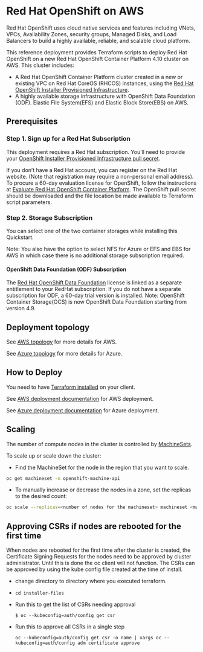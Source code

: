 # Red Hat OpenShift on AWS

Red Hat OpenShift uses cloud native services and features including VNets, VPCs, Availability Zones, security groups, Managed Disks, and Load Balancers to build a highly available, reliable, and scalable cloud platform.

This reference deployment provides Terraform scripts to deploy Red Hat OpenShift on a new Red Hat OpenShift Container Platform 4.10 cluster on AWS. This cluster includes:

 - A Red Hat OpenShift Container Platform cluster created in a new or existing VPC on Red Hat CoreOS (RHCOS) instances, using the [Red Hat OpenShift Installer Provisioned Infrastructure](https://docs.openshift.com/container-platform/4.10/architecture/architecture-installation.html).
 - A highly available storage infrastructure with OpenShift Data Foundation (ODF).  Elastic File System(EFS) and Elastic Block Store(EBS) on AWS.

## Prerequisites

### Step 1. Sign up for a Red Hat Subscription

This deployment requires a Red Hat subscription.  You’ll need to provide your [OpenShift Installer Provisioned Infrastructure pull secret](https://cloud.redhat.com/openshift/install).

If you don’t have a Red Hat account, you can register on the Red Hat website. (Note that registration may require a non-personal email address). To procure a 60-day evaluation license for OpenShift, follow the instructions at [Evaluate Red Hat OpenShift Container Platform](https://www.redhat.com/en/technologies/cloud-computing/openshift/try-it).
The OpenShift pull secret should be downloaded and the file location be made available to Terraform script parameters.

### Step 2. Storage Subscription

You can select one of the two container storages while installing this Quickstart.

Note: You also have the option to select NFS for Azure or EFS and EBS for AWS in which case there is no additional storage subscription required.

####	OpenShift Data Foundation (ODF) Subscription

The [Red Hat OpenShift Data Foundation](https://www.redhat.com/en/technologies/cloud-computing/openshift-data-foundation) license is linked as a separate entitlement to your RedHat subscription. If you do not have a separate subscription for ODF, a 60-day trial version is installed.
Note: OpenShift Container Storage(OCS) is now OpenShift Data Foundation starting from version 4.9.

## Deployment topology

See [AWS topology](aws/README.md#deployment-topology) for more details for AWS.

See [Azure topology](azure/README.md#deployment-topology) for more details for Azure.


## How to Deploy

You need to have [Terraform installed](https://learn.hashicorp.com/terraform/getting-started/install.html) on your client.

See [AWS deployment documentation](aws/README.md#steps-to-deploy) for AWS deployment.

See [Azure deployment documentation](azure/README.md#requirements) for Azure deployment.


## Scaling

The number of compute nodes in the cluster is controlled by [MachineSets](https://docs.openshift.com/container-platform/4.6/scalability_and_performance/recommended-cluster-scaling-practices.html).

To scale up or scale down the cluster:
* Find the MachineSet for the node in the region that you want to scale.

```bash
oc get machineset -n openshift-machine-api
```
* To manually increase or decrease the nodes in a zone, set the replicas to the desired count:
```bash
oc scale --replicas=<number of nodes for the machineset> machineset <machineset> -n openshift-machine-api
```


## Approving CSRs if nodes are rebooted for the first time

When nodes are rebooted for the first time after the cluster is created, the Certificate Signing Requests for the nodes need to
be approved by cluster administrator. Until this is done the oc client will not function. The CSRs can be approved by using the kube config
file created at the time of install.

 - change directory to directory where you executed terraform.
 - `cd installer-files`
 - Run this to get the list of CSRs needing approval

    ```
    $ oc --kubeconfig=auth/config get csr
    ```
 - Run this to approve all CSRs in a single step

    ```
    oc --kubeconfig=auth/config get csr -o name | xargs oc --kubeconfig=auth/config adm certificate approve
    ```
